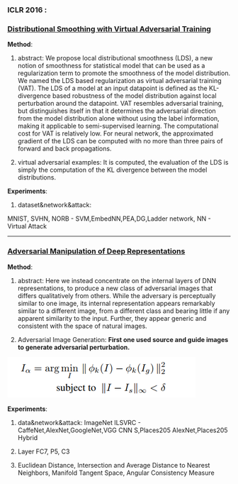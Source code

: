 ### ICLR 2016 :

### [Distributional Smoothing with Virtual Adversarial Training](https://arxiv.org/abs/1507.00677)
__Method__:
1. abstract:
We propose local distributional smoothness (LDS), a new notion of smoothness
for statistical model that can be used as a regularization term to promote the
smoothness of the model distribution. We named the LDS based regularization
as virtual adversarial training (VAT). The LDS of a model at an input datapoint is
defined as the KL-divergence based robustness of the model distribution against
local perturbation around the datapoint. VAT resembles adversarial training, but
distinguishes itself in that it determines the adversarial direction from the model
distribution alone without using the label information, making it applicable to
semi-supervised learning. The computational cost for VAT is relatively low. For
neural network, the approximated gradient of the LDS can be computed with
no more than three pairs of forward and back propagations. 

2. virtual adversarial examples:
It is computed, the evaluation of the LDS is simply the computation of the KL divergence
between the model distributions.

__Experiments__:

1. dataset&network&attack: 

MNIST, SVHN, NORB - SVM,EmbedNN,PEA,DG,Ladder network, NN - Virtual Attack

_______________

### [Adversarial Manipulation of Deep Representations](https://arxiv.org/abs/1511.05122)

__Method__:
1. abstract:
Here we instead concentrate on the internal layers of DNN representations,
to produce a new class of adversarial images that differs qualitatively from others.
While the adversary is perceptually similar to one image, its internal representation
appears remarkably similar to a different image, from a different class and
bearing little if any apparent similarity to the input. Further, they appear generic
and consistent with the space of natural images.

2. Adversarial Image Generation:
__First one used source and guide images to generate adversarial perturbation.__

![aig](figures/AIG-eq.png)


__Experiments__:
1. data&network&attack:
ImageNet ILSVRC - CaffeNet,AlexNet,GoogleNet,VGG CNN S,Places205 AlexNet,Places205 Hybrid

2. Layer FC7, P5, C3
3. Euclidean Distance, Intersection and Average Distance to Nearest Neighbors, Manifold Tangent Space, Angular Consistency Measure
